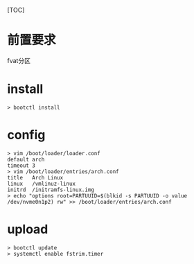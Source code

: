 [TOC]

# 前置要求
fvat分区

# install
```
> bootctl install
```

# config
```
> vim /boot/loader/loader.conf
default arch
timeout 3
> vim /boot/loader/entries/arch.conf
title   Arch Linux
linux   /vmlinuz-linux
initrd  /initramfs-linux.img
> echo "options root=PARTUUID=$(blkid -s PARTUUID -o value /dev/nvme0n1p2) rw" >> /boot/loader/entries/arch.conf
```

# upload
```
> bootctl update
> systemctl enable fstrim.timer
```
